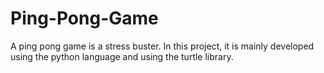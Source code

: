 # Ping-Pong-Game
A ping pong game is a stress buster. In this project, it is mainly developed using the python language and using the turtle library. 
